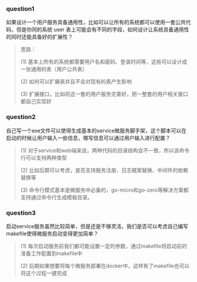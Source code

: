 ### question1
如果设计一个用户服务具备通用性，比如可以让所有的系统都可以使用一套公共代码，但是你同的系统 user 表上可能会有不同的字段，如何设计让系统具备通用性的同时还能具备好的扩展性？
> 思路：
> 
> (1) 基本上所有的系统都需要用户名和密码、登录时间等，这些可以设计成一张通用的表（用户公共表）
> 
> (2) 如何可以扩展表并且不会对现有的表产生影响
>
> (3) 扩展接口，比如将这一套的用户服务完善好，把一整套的用户相关接口都自己实现好

### question2
自己写一个exe文件可以使得生成基本的service微服务脚手架，这个脚本可以在启动的时候让用户输入一些信息，哪写信息可以通过用户输入进行配置？

> (1) 对于service和web端来说，两种代码的目录结构会不一致，所以该命令行可以支持两种类型
> 
> (2) 比如后期可以考虑，是否支持服务注册、日志框架替换、中间件的依赖替换等
> 
> (3) 命令行模式基本是微服务中必备的，go-micro和go-zero等解决方案都支持通过命令行生成模板目录。
### question3
启动service服务虽然比较简单，但是还是不够灵活，我们是否可以考虑自己编写makefile使得微服务启动变得更加简单？
> (1) 每次启动服务前我们都可能设置一定的参数，通过makefile将启动前的准备工作配置到makefile中
> 
> (2) 后期如果想要将每个微服务部署在docker中，这样有了makefile也可以将这个过程一键完成
